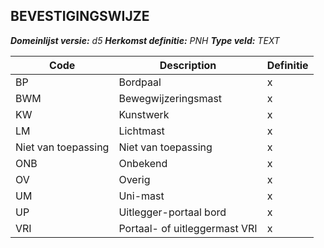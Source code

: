 ﻿## BEVESTIGINGSWIJZE

*__Domeinlijst versie:__ d5*
*__Herkomst definitie:__ PNH*
*__Type veld:__ TEXT*

|__Code__ |__Description__ |__Definitie__	|
|	---	|	---	|   ---	| 
| BP | Bordpaal | x |
| BWM | Bewegwijzeringsmast | x |
| KW | Kunstwerk | x |
| LM | Lichtmast | x |
| Niet van toepassing | Niet van toepassing | x |
| ONB | Onbekend | x |
| OV | Overig | x |
| UM | Uni-mast | x |
| UP | Uitlegger-portaal bord | x |
| VRI | Portaal- of uitleggermast VRI | x |
